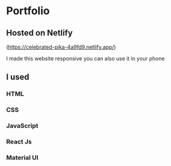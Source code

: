 # Portfolio


## Hosted on Netlify
(https://celebrated-pika-4a9fd9.netlify.app/)


I made this website responsive you can also use it in your phone
## I used 
### HTML
### CSS
### JavaScript
### React Js
### Material UI
